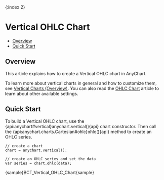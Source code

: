 {:index 2}
# Vertical OHLC Chart

* [Overview](#overview)
* [Quick Start](#quick_start)

## Overview

This article explains how to create a Vertical OHLC chart in AnyChart.

To learn more about vertical charts in general and how to customize them, see [Vertical Charts (Overview)](Overview). You can also read the [OHLC Chart](../OHLC_Chart) article to learn about other available settings.

## Quick Start

To build a Vertical OHLC chart, use the {api:anychart#vertical}anychart.vertical(){api} chart constructor. Then call the {api:anychart.charts.Cartesian#ohlc}ohlc(){api} method to create an OHLC series.

```
// create a chart
chart = anychart.vertical();

// create an OHLC series and set the data
var series = chart.ohlc(data);
```

{sample}BCT\_Vertical\_OHLC\_Chart{sample}